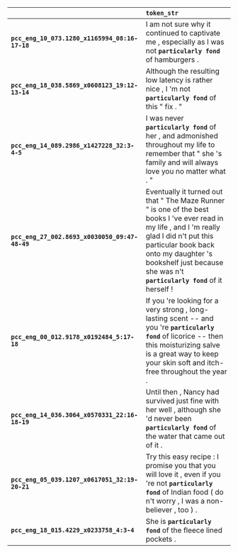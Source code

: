 |                                                | `token_str`                                                                                                                                                                                                                                                         |
|:-----------------------------------------------|:--------------------------------------------------------------------------------------------------------------------------------------------------------------------------------------------------------------------------------------------------------------------|
| **`pcc_eng_10_073.1280_x1165994_08:16-17-18`** | I am not sure why it continued to captivate me , especially as I was not __`particularly fond`__ of hamburgers .                                                                                                                                                    |
| **`pcc_eng_18_038.5869_x0608123_19:12-13-14`** | Although the resulting low latency is rather nice , I 'm not __`particularly fond`__ of this " fix . "                                                                                                                                                              |
| **`pcc_eng_14_089.2986_x1427228_32:3-4-5`**    | I was never __`particularly fond`__ of her , and admonished throughout my life to remember that " she 's family and will always love you no matter what . "                                                                                                         |
| **`pcc_eng_27_002.8693_x0030050_09:47-48-49`** | Eventually it turned out that " The Maze Runner " is one of the best books I 've ever read in my life , and I 'm really glad I did n't put this particular book back onto my daughter 's bookshelf just because she was n't __`particularly fond`__ of it herself ! |
| **`pcc_eng_00_012.9178_x0192484_5:17-18`**     | If you 're looking for a very strong , long- lasting scent -- and you 're __`particularly fond`__ of licorice -- then this moisturizing salve is a great way to keep your skin soft and itch-free throughout the year .                                             |
| **`pcc_eng_14_036.3064_x0570331_22:16-18-19`** | Until then , Nancy had survived just fine with her well , although she 'd never been __`particularly fond`__ of the water that came out of it .                                                                                                                     |
| **`pcc_eng_05_039.1207_x0617051_32:19-20-21`** | Try this easy recipe : I promise you that you will love it , even if you 're not __`particularly fond`__ of Indian food ( do n't worry , I was a non-believer , too ) .                                                                                             |
| **`pcc_eng_18_015.4229_x0233758_4:3-4`**       | She is __`particularly fond`__ of the fleece lined pockets .                                                                                                                                                                                                        |